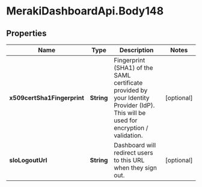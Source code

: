 # MerakiDashboardApi.Body148

## Properties
Name | Type | Description | Notes
------------ | ------------- | ------------- | -------------
**x509certSha1Fingerprint** | **String** | Fingerprint (SHA1) of the SAML certificate provided by your Identity Provider (IdP). This will be used for encryption / validation. | [optional] 
**sloLogoutUrl** | **String** | Dashboard will redirect users to this URL when they sign out. | [optional] 
